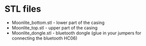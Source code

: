 # STL files
- Moonlite_bottom.stl - lower part of the casing
- Moonlite_top.stl - upper part of the casing
- Moonlite_dongle.stl - bluetooth dongle (glue in your jumpers for connecting the bluetooth HC06)
